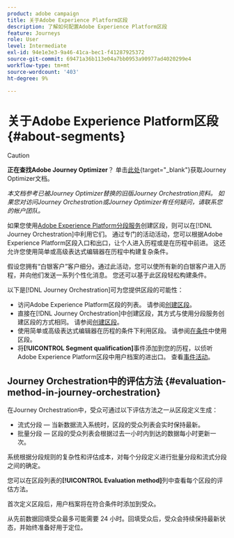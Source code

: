 ```yaml
---
product: adobe campaign
title: 关于Adobe Experience Platform区段
description: 了解如何配置Adobe Experience Platform区段
feature: Journeys
role: User
level: Intermediate
exl-id: 94e1e3e3-9a46-41ca-bec1-f41287925372
source-git-commit: 69471a36b113e04a7bb0953a90977ad4020299e4
workflow-type: tm+mt
source-wordcount: '403'
ht-degree: 9%

---
```


# 关于Adobe Experience Platform区段 {#about-segments}


>[!CAUTION]
>
>**正在查找Adobe Journey Optimizer**？ 单击[此处](https://experienceleague.adobe.com/zh-hans/docs/journey-optimizer/using/ajo-home){target="_blank"}获取Journey Optimizer文档。
>
>
>_本文档参考已被Journey Optimizer替换的旧版Journey Orchestration资料。 如果您对访问Journey Orchestration或Journey Optimizer有任何疑问，请联系您的帐户团队。_


如果您使用[Adobe Experience Platform分段服务](https://experienceleague.adobe.com/docs/experience-platform/segmentation/home.html?lang=zh-Hans)创建区段，则可以在[!DNL Journey Orchestration]中利用它们。 通过专门的活动活动，您可以根据Adobe Experience Platform区段入口和出口，让个人进入历程或是在历程中前进。 这还允许您使用简单或高级表达式编辑器在历程中构建复杂条件。

假设您拥有“白银客户”客户细分。通过此活动，您可以使所有新的白银客户进入历程，并向他们发送一系列个性化消息。 您还可以基于此区段轻松构建条件。

以下是[!DNL Journey Orchestration]可为您提供区段的可能性：

* 访问Adobe Experience Platform区段的列表。 请参阅[创建区段](../segment/creating-a-segment.md)。
* 直接在[!DNL Journey Orchestration]中创建区段，其方式与使用分段服务创建区段的方式相同。 请参阅[创建区段](../segment/creating-a-segment.md)。
* 使用简单或高级表达式编辑器在历程的条件下利用区段。 请参阅[在条件](../segment/using-a-segment.md)中使用区段。
* 将&#x200B;**[!UICONTROL Segment qualification]**&#x200B;事件添加到您的历程，以侦听Adobe Experience Platform区段中用户档案的进出口。 查看[事件活动](../building-journeys/segment-qualification-events.md)。

## Journey Orchestration中的评估方法 {#evaluation-method-in-journey-orchestration}

在Journey Orchestration中，受众可通过以下评估方法之一从区段定义生成：

* 流式分段 — 当新数据流入系统时，区段的受众列表会实时保持最新。
* 批量分段 — 区段的受众列表会根据过去一小时内到达的数据每小时更新一次。

系统根据分段规则的复杂性和评估成本，对每个分段定义进行批量分段和流式分段之间的确定。

您可以在区段列表的&#x200B;**[!UICONTROL Evaluation method]**&#x200B;列中查看每个区段的评估方法。

首次定义区段后，用户档案将在符合条件时添加到受众。

从先前数据回填受众最多可能需要 24 小时。回填受众后，受众会持续保持最新状态，并始终准备好用于定位。